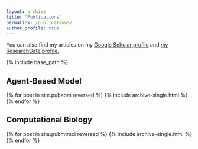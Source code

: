 ```yaml
---
layout: archive
title: "Publications"
permalink: /publications/
author_profile: true
---
```


You can also find my articles on my <u><a href="https://scholar.google.com/citations?hl=en&user=y3xCsdkAAAAJ">Google Scholar profile</a></u> and <u><a href="https://www.researchgate.net/profile/Israr_Bin_M_Ibrahim">my ResearchGate profile</a>.</u>

{% include base_path %}

Agent-Based Model
------
{% for post in site.pubabm reversed %}
  {% include archive-single.html %}
{% endfor %}

Computational Biology
------
{% for post in site.pubmtrsci reversed %}
  {% include archive-single.html %}
{% endfor %}

<!-- Materials Science
------
{% for post in site.pubmtrsci reversed %}
  {% include archive-single.html %}
{% endfor %} -->
